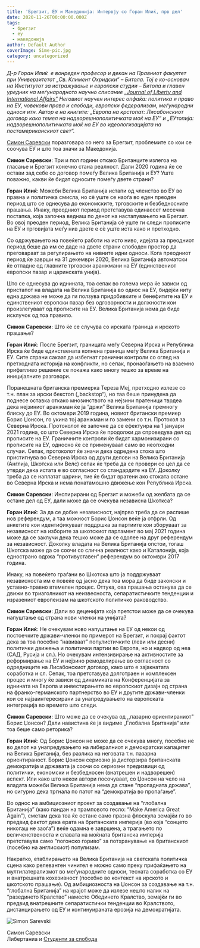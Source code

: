 ```yaml
---
title: 'Брегзит, ЕУ и Македонија: Интервју со Горан Илиќ, прв дел'
date: 2020-11-26T00:00:00.000Z
tags:
  - брегзит
  - еу
  - македонија
author: Default Author
coverImage: Sime-pic.jpg
category: uncategorized
---
```


_Д-р Горан Илиќ  е вонреден професор и декан на Правниот факултет при Универзитетот „Св. Климент Охридски“ – Битола. Тој е ко-основач на Институтот за истражување и европски студии – Битола и главен уредник на меѓународното научно списание [„Journal of Liberty and International Aﬀairs“](http://www.e-jlia.com/) Неговиот научен интерес опфаќа: политика и право на ЕУ, човекови права и слободи, европски федерализам, меѓународни односи итн. Автор е на книгите: „Европа на крстопат: Лисабонскиот договор како темел на надворешнополитичката моќ на ЕУ“ и „ЕУтопија: надворешнополитичката моќ на ЕУ во идеологизацијата на постамериканскиот свет“._

[Симон Саревски](https://www.facebook.com/simon.sarevski) поразговара со него за Брегзит, проблемите со кои се соочува ЕУ и што тоа значи за Македонија.

**Симон Саревски**: Три и пол години откако Британците излегоа на гласање и Брегзит конечно стана реалност. Дали 2020 година ќе се остави зад себе со договор помеѓу Велика Британија и ЕУ? Уште поважно, какви ќе бидат односите помеѓу двете страни?

**Горан Илиќ**: Можеби Велика Британија истапи од членство во ЕУ во правна и политичка смисла, но сè уште се наоѓа во еден преоден период што се однесува до економските, трговските и безбедносните прашања. Инаку, преодниот период претставува единаесет месечна постапка, која започна веднаш по денот на настапувањето на Брегзит. Во овој преоден период, Велика Британија сè уште ги следи прописите на ЕУ и трговијата меѓу нив двете е сè уште иста како и претходно. 

Со одржувањето на повеќето работи на исто ниво, идејата за преодниот период беше да им се даде на двете страни слободен простор да преговараат за регулирањето на нивните идни односи. Кога преодниот период ќе заврши на 31 декември 2020, Велика Британија автоматски ќе отпадне од главните трговски аранжмани на ЕУ (единствениот европски пазар и царинската унија). 

Што се однесува до иднината, тоа сепак во голема мера ќе зависи од пристапот на владата на Велика Британија во однос на ЕУ, бидејќи ниту една држава не може да ги ползува придобивките и бенефитите на ЕУ и единствениот европски пазар без одговорности и должности кои произлегуваат од прописите на ЕУ. Велика Британија нема да биде исклучок од тоа правило.

**Симон Саревски**: Што ќе се случува со ирската граница и ирското прашање?

**Горан Илиќ**: После Брегзит, границата меѓу Северна Ирска и Република Ирска ќе биде единствената копнена граница меѓу Велика Британија и ЕУ. Сите страни сакаат да избегнат гранични контроли со оглед на претходната историја на конфликти, но сепак, пронаоѓањето на взаемно прифатливо решение се покажа како многу тешко за време на иницијалните разговори. 

Поранешната британска премиерка Тереза Меј, претходно излезе со т.н. план за ирски бекстоп („backstop“), но таа беше принудена да поднесе оставка откако мнозинството на нејзини пратеници тврдеа дека нејзиниот аранжман ќе ја “држи” Велика Британија премногу блиску до ЕУ. Во октомври 2019 година, новиот британски премиер Борис Џонсон, го укина тој аранжман и го замени со т.н. Протокол за Северна Ирска. Протоколот ќе започне да се ефектуира на 1 јануари 2021 година, со што Северна Ирска ќе продолжи да спроведува дел од прописите на ЕУ. Граничните контроли ќе бидат хармонизирани со прописите на ЕУ, односно ќе се применуваат само во неопходни случаи. Сепак, протоколот ќе значи дека одредена стока што пристигнува во Северна Ирска од други делови на Велика Британија (Англија, Шкотска или Велс) сепак ќе треба да се провери со цел да се утврди дека истата е во согласност со стандардите на ЕУ. Доколку треба да се наплатат царини, тие ќе бидат вратени ако стоката остане во Северна Ирска и нема понатамошно движење кон Република Ирска.

**Симон Саревски**: Инспирирани од Брегзит и можеби од желбата да се остане дел од ЕУ, дали може да се очекува независна Шкоткса?

**Горан Илиќ**: За да се добие независност, најпрво треба да се распише нов референдум, a таа можност Борис Џонсон веќе ја отфрли. Од анкетите кои идентификуваат поддршка за партиите кои зборуваат за независност на изборите за шкотскиот парламент во мај 2021 година може да се заклучи дека тешко може да се одолее на друг референдум за независност. Доколку владата на Велика Британија опстои, тогаш Шкотска може да се соочи со слична реалност како и Каталонија, која еднострано одржа “противуставен“ референдум во октомври 2017 година. 

Инаку, на повеќето граѓани во Шкотска што ја поддржуваат независноста им е повеќе од јасно дека тоа мора да биде законски и уставно-правно втемелен процес. Оттука, ова прашања останува да се движи во триаголникот на неизвесноста, сепаратистичките тенденции и изразениот европеизам на шкотското политичко раководство.

**Симон Саревски**: Дали во деценијата која претстои може да се очекува напуштање од страна нови членки на унијата?

**Горан Илиќ**: Не очекувам ново напуштање на ЕУ од некои од постоечките држави-членки по примерот на Брегзит, и покрај фактот дека за тоа посебно “навиваат” популистичките (леви или десни) политички движења и политички партии во Европа, но и надвор од неа (САД, Русија и сл.). Но очекувам интензивирање на активностите за реформирање на ЕУ и нејзино ремоделирање во согласност со одредниците на Лисабонскиот договор, како што е зајакнатата соработка и сл. Сепак, тоа претставува долготраен и комплексен процес и многу ќе зависи од динамиката на Конференцијата за иднината на Европа и инвестирањето во европскиот дизајн од страна на франко-германското партнерство во ЕУ и другите држави-членки кои се најзаинтересирани за унапредувањето на европската интеграција во времето што следи.

**Симон Саревски**: Што може да се очекува од ,,пазарно ориентираниот" Борис Џонсон? Дали навистина ќе ја видиме „Глобална Британија“ или тоа беше само реторика?

**Горан Илиќ**: Од Борис Џонсон не може да се очекува многу, посебно не во делот на унапредувањето на либералниот и демократски капацитет на Велика Британија, без разлика на неговата т.н. пазарна ориентираност. Борис Џонсон сериозно ја дисторзира британската демократија и државата ја соочи со сериозни предизвици од политички, економски и безбедносен (внатрешен и надворешен) аспект. Или како што некои автори посочуваат, со Џонсон на чело на владата можеби Велика Британија нема да стане “пропадната држава”, но сигурно дека тргнала по патот на “демократија во пропаѓање”. 

Во однос на амбициозниот проект за создавање на “глобална Британија” (како пандан на трамповото гесло: “Make America Great Again”), сметам дека тоа ќе остане само празна флоскула земајќи го во предвид фактот дека ерата на британската империја (во која “сонцето никогаш не заоѓа”) веќе одамна е завршенa, а трагањето по величенственоста и славата на моќната британска империја претставува само “погонско гориво” за потхранување на британскиот (посебно на англискиот) популизам. 

Накратко, етаблирањето на Велика Британија на светската политичка сцена како релевантен чинител е можно само преку прифаќањето на мултилатерализмот во меѓународните односи, тесната соработка со ЕУ и внатрешната кохезивност (посебно во контекст на ирското и шкотското прашање). Од амбициозноста на Џонсон за создавање на т.н. “глобална Британија” на крајот може да излезе нешто налик на “разединето Кралство” наместо Обединето Кралство, земајќи ги во предвид внатрешните сепаратистички тенденции во Кралството, дистанцирањето од ЕУ и континуираната ерозија на демократијата.

![Simon Sarevski](http://libertaniabackup.local/wp-content/uploads/2020/02/Sime-pic.jpg)

Симон Саревски  
Либертаниа и [Студенти за слобода](https://www.facebook.com/sfl.macedonia)

